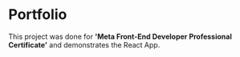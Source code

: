 # Portfolio

This project was done for <b>'Meta Front-End Developer Professional Certificate'</b> and demonstrates the React App.